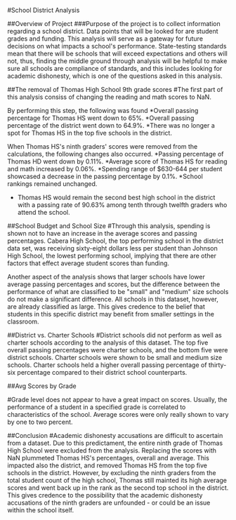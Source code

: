 #School District Analysis

##Overview of Project
###Purpose of the project is to collect information regarding a school district. Data points that will be looked for are student grades and funding. This analysis will serve as a gateway for future decisions on what impacts a school's performance. State-testing standards mean that there will be schools that will exceed expectations and others will not, thus, finding the middle ground through analysis will be helpful to make sure all schools are compliance of standards, and this includes looking for academic dishonesty, which is one of the questions asked in this analysis. 

##The removal of Thomas High School 9th grade scores
#The first part of this analysis consiss of changing the reading and math scores to NaN. 

By performing this step, the following was found
*Overall passing percentage for Thomas HS went down to 65%.
*Overall passing percentage of the district went down to 64.9%.
*There was no longer a spot for Thomas HS in the top five schools in the district.

When Thomas HS's ninth graders' scores were removed from the calculations, the following changes also occurred. 
*Passing percentage of Thomas HD went down by 0.11%.
*Average score of Thomas HS for reading and math increased by 0.06%.
*Spending range of $630-644 per student showcased a decrease in the passing percentage by 0.1%.
*School rankings remained unchanged.
* Thomas HS would remain the second best high school in the district with a passing rate of 90.63% among tenth through twelfth graders who attend the school.

##School Budget and School Size
#Through this analysis, spending is shown not to have an increase in the average scores and passing percentages. Cabera High School, the top performing school in the district data set, was receiving sixty-eight dollars less per student than Johnson High School, the lowest performing school, implying that there are other factors that effect average student scores than funding.

Another aspect of the analysis shows that larger schools have lower average passing percentages and scores, but the difference between the performance of what are classified to be "small" and "medium" size schools do not make a significant difference. All schools in this dataset, however, are already classified as large. This gives credence to the belief that students in this specific district may benefit from smaller settings in the classroom.

##District vs. Charter Schools
#District schools did not perform as well as charter schools according to the analysis of this dataset. The top five overall passing percentages were charter schools, and the bottom five were district schools. Charter schools were shown to be small and medium size schools. Charter schools held a higher overall passing percentage of thirty-six percentage compared to their district school counterparts.

##Avg Scores by Grade

#Grade level does not appear to have a great impact on scores. Usually, the performance of a student in a specified grade is correlated to characteristics of the school. Average scores were only really shown to vary by one to two percent. 

##Conclusion
#Academic dishonesty accusations are difficult to ascertain from a dataset. Due to this predictament, the entire ninth grade of Thomas High School were excluded from the analysis. Replacing the scores with NaN plummeted Thomas HS's percentages, overall and average. This impacted also the district, and removed Thomas HS from the top five schools in the district. However, by excluding the ninth graders from the total student count of the high school, Thomas still mainted its high average scores and went back up in the rank as the second top school in the district. This gives credence to the possibility that the academic dishonesty accusations of the ninth graders are unfounded - or could be an issue within the school itself. 